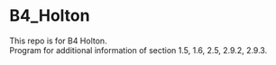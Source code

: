 # B4_Holton
This repo is for B4 Holton.  
Program for additional information of section 1.5, 1.6, 2.5, 2.9.2, 2.9.3. 
